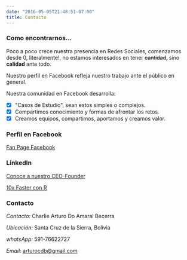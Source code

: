 ```yaml
---
date: "2016-05-05T21:48:51-07:00"
title: Contacto
---
```


### Como encontrarnos...

Poco a poco crece nuestra presencia en Redes Sociales, comenzamos desde 0, literalmente!, no estamos interesados en tener ~~cantidad~~, sino **calidad** ante todo.

Nuestro perfil en Facebook refleja nuestro trabajo ante el público en general.

Nuestra comunidad en Facebook desarrolla:

- [x] "Casos de Estudio", sean estos simples o complejos.
- [x] Compartimos conocimiento y formas de afrontar los retos.
- [x] Creamos equipos, compartimos, aportamos y creamos valor. 

### Perfil en Facebook

[Fan Page Facebook](https://www.facebook.com/10x-Faster-con-R)

### LinkedIn

[Conoce a nuestro CEO-Founder](https://www.linkedin.com/in/charlie-arturo-do-amaral-becerra/)

[10x Faster con R](https://www.linkedin.com/company/10x-faster-con-r/about/?viewAsMember=true)


### Contacto

_Contacto:_ Charlie Arturo Do Amaral Becerra

_Ubicación:_ Santa Cruz de la Sierra, Bolivia

_whatsApp:_ 591-76622727

_Email:_ arturocdb@gmail.com



